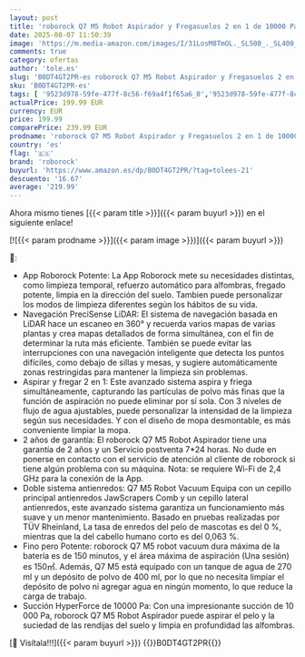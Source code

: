 ```yaml
---
layout: post
title: 'roborock Q7 M5 Robot Aspirador y Fregasuelos 2 en 1 de 10000 Pa  Robot Vacuum con Doble Sistema Antienredos  Navegación PreciSense LiDAR  Controlado por App y Comando por Voz  Blanco'
date: 2025-08-07 11:50:39
image: 'https://m.media-amazon.com/images/I/31LosM8TmOL._SL500_._SL400_.jpg'
comments: true
category: ofertas
author: 'tole.es'
slug: 'B0DT4GT2PR-es roborock Q7 M5 Robot Aspirador y Fregasuelos 2 en 1 de...'
sku: 'B0DT4GT2PR-es'
tags: [ '9523d978-59fe-477f-8c56-f69a4f1f65a6_0','9523d978-59fe-477f-8c56-f69a4f1f65a6_701','9523d978-59fe-477f-8c56-f69a4f1f65a6_9101','Arborist Merchandising Root','Aspiración, limpieza y cuidado de suelo y ventanas','Aspiradoras','Hogar y cocina','New Arrivals Social: Home and Kitchen','Robots aspiradores','Self Service','Special Features Stores','roborock','top brands_home_and_kitchen','🇪🇸', ]
actualPrice: 199.99 EUR
currency: EUR
price: 199.99
comparePrice: 239.99 EUR
prodname: 'roborock Q7 M5 Robot Aspirador y Fregasuelos 2 en 1 de 10000 Pa  Robot Vacuum con Doble Sistema Antienredos  Navegación PreciSense LiDAR  Controlado por App y Comando por Voz  Blanco'
country: 'es'
flag: '🇪🇸'
brand: 'roborock'
buyurl: 'https://www.amazon.es/dp/B0DT4GT2PR/?tag=tolees-21'
descuento: '16.67'
average: '219.99'
---
```


Ahora mismo tienes [{{< param title >}}]({{< param buyurl >}}) en el siguiente enlace!

[![{{< param prodname >}}]({{< param image >}})]({{< param buyurl >}})

🔎:

- App Roborock Potente: La App Roborock mete su necesidades distintas, como limpieza temporal, refuerzo automático para alfombras, fregado potente, limpia en la dirección del suelo. Tambien puede personalizar los modos de limpieza diferentes según los hábitos de su vida.
- Navegación PreciSense LiDAR: El sistema de navegación basada en LiDAR hace un escaneo en 360° y recuerda varios mapas de varias plantas y crea mapas detallados de forma simultánea, con el fin de determinar la ruta más eficiente. También se puede evitar las interrupciones con una navegación inteligente que detecta los puntos difíciles, como debajo de sillas y mesas, y sugiere automáticamente zonas restringidas para mantener la limpieza sin problemas.
- Aspirar y fregar 2 en 1: Este avanzado sistema aspira y friega simultáneamente, capturando las partículas de polvo más finas que la función de aspiración no puede eliminar por sí sola. Con 3 niveles de flujo de agua ajustables, puede personalizar la intensidad de la limpieza según sus necesidades. Y con el diseño de mopa desmontable, es más conveniente limpiar la mopa.
- 2 años de garantía: El roborock Q7 M5 Robot Aspirador tiene una garantía de 2 años y un Servicio postventa 7*24 horas. No dude en ponerse en contacto con el servicio de atención al cliente de roborock si tiene algún problema con su máquina. Nota: se requiere Wi-Fi de 2,4 GHz para la conexión de la App.
- Doble sistema antienredos: Q7 M5 Robot Vacuum Equipa con un cepillo principal antienredos JawScrapers Comb y un cepillo lateral antienredos, este avanzado sistema garantiza un funcionamiento más suave y un menor mantenimiento. Basado en pruebas realizadas por TÜV Rheinland, La tasa de enredos del pelo de mascotas es del 0 %, mientras que la del cabello humano corto es del 0,063 %.
- Fino pero Potente: roborock Q7 M5 robot vacuum dura máxima de la batería es de 150 minutos, y el área máxima de aspiración (Una sesión) es 150㎡. Además, Q7 M5 está equipado con un tanque de agua de 270 ml y un depósito de polvo de 400 ml, por lo que no necesita limpiar el depósito de polvo ni agregar agua en ningún momento, lo que reduce la carga de trabajo.
- Succión HyperForce de 10000 Pa: Con una impresionante succión de 10 000 Pa, roborock Q7 M5 Robot Aspirador puede aspirar el pelo y la suciedad de las rendijas del suelo y limpia en profundidad las alfombras.

[🛒 Visítala!!!]({{< param buyurl >}})
{{<world>}}B0DT4GT2PR{{</world>}}
